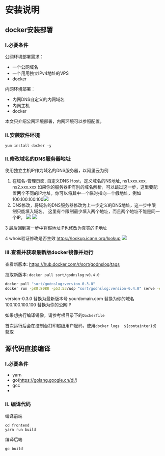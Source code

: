 # 安装说明

## docker安装部署

### I.必要条件

公网环境部署需求：

- 一个公网域名
- 一个用用独立IPv4地址的VPS
- docker

内网环境部署：

- 内网DNS自定义的内网域名
- 内网主机
- docker 

本文只介绍公网环境部署，内网环境可以参照配置。 

### II.安装软件环境
```
yum install docker -y
```

### II.修改域名的DNS服务器地址

使用独立主机IP作为域名的DNS服务器，以阿里云为例
	
1. 在域名-管理页面, 自定义DNS Host，定义域名的NS地址, ns1.xxx.xxx, ns2.xxx.xxx
如果你的服务器IP有别的域名解析，可以跳过这一步，这里要配置两个不同的IP地址，你可以将其中一个临时指向一个假地址，例如100.100.100.100![](https://s1.ax1x.com/2020/09/04/wFiaM8.png)
2. DNS修改，将域名的DNS服务器修改为上一步定义的DNS地址，这一步中限制只能填入域名。
这里有个限制最少填入两个地址，而且两个地址不能是同一个IP。 
![](https://s1.ax1x.com/2020/09/04/wFitRP.png)
![](https://s1.ax1x.com/2020/09/04/wFiJPI.png)
	
3 最后回到第一步中将假地址IP也修改为真实的IP地址
	
4 whois验证修改是否生效
<https://lookup.icann.org/lookup>
![](https://s1.ax1x.com/2020/09/04/wFk04s.png)


### III.查看并获取最新版docker镜像并运行

查看新版本: <https://hub.docker.com/r/sort/godnslog/tags>

拉取新版本: `docker pull sort/godnslog:v0.4.0`


```bash
docker pull "sort/godnslog:version-0.3.0"
docker run -p80:8080 -p53:53/udp "sort/godnslog:version-0.4.0" serve -domain yourdomain.com -4 100.100.100.100
```

version-0.3.0 替换为最新版本号
yourdomain.com 替换为你的域名
100.100.100.100 替换为你的公网IP

如果想执行编译镜像，请参考根目录下的`Dockerfile`

首次运行后会在控制台打印超级用户密码，使用`docker logs  ${containterId}`获取


## 源代码直接编译

### I.必要条件

- yarn
- go(https://golang.google.cn/dl/)
- gcc
- 

### II. 编译代码 

编译前端
```
cd frontend
yarn run build
```

编译后端
```
go build
```
